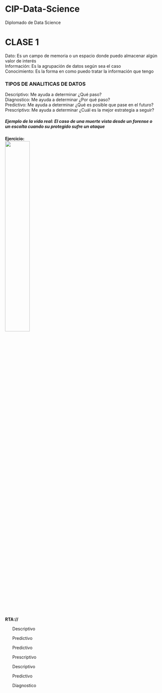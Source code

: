 # CIP-Data-Science
Diplomado de Data Science
<h1>CLASE 1</h1>
Dato: Es un campo de memoria o un espacio donde puedo almacenar algún valor de interés <br>
Información: Es la agrupación de datos según sea el caso <br>
Conocimiento: Es la forma en como puedo tratar la información que tengo <br>

<h3>TIPOS DE ANALITICAS DE DATOS</h3>
Descriptivo: Me ayuda a determinar ¿Qué paso? <br>
Diagnostico: Me ayuda a determinar ¿Por qué paso? <br>
Predictivo: Me ayuda a determinar ¿Qué es posible que pase en el futuro? <br>
Prescriptivo: Me ayuda a determinar ¿Cuál es la mejor estrategia a seguir? <br>
<h5>Ejemplo de la vida real: El caso de una muerte vista desde un forense o un escolta cuando su protegido sufre un ataque</h5>

<b>Ejercicio:</b><br>
<img src="https://github.com/user-attachments/assets/6bfbe3e6-390e-41e0-b7da-74738ab42d23" style="width:40%;"><br>
<b>RTA://</b>
<ul>Descriptivo</ul>
<ul>Predictivo</ul>
<ul>Predictivo</ul>
<ul>Prescriptivo</ul>
<ul>Descriptivo</ul>
<ul>Predictivo</ul>
<ul>Diagnostico</ul>
